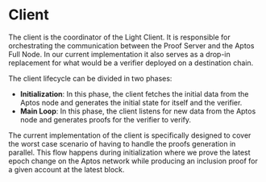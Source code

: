 # Client

The client is the coordinator of the Light Client. It is responsible for orchestrating the communication between the
Proof Server and the Aptos Full Node. In our current implementation it also serves as a drop-in replacement for what
would be a verifier deployed on a destination chain.

The client lifecycle can be divided in two phases:

- **Initialization**: In this phase, the client fetches the initial data from the Aptos node and
  generates the initial state for itself and the verifier.
- **Main Loop**: In this phase, the client listens for new data from the Aptos node and generates
  proofs for the verifier to verify.

The current implementation of the client is specifically designed to cover the worst case scenario of having to handle
the proofs generation in parallel. This flow happens during initialization where we prove the latest epoch change on the
Aptos network while producing an inclusion proof for a given account at the latest block.